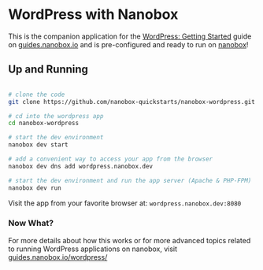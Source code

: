 # WordPress with Nanobox
This is the companion application for the [WordPress: Getting Started](https://guides.nanobox.io/wordpress/) guide on [guides.nanobox.io](https://guides.nanobox.io) and is pre-configured and ready to run on [nanobox](https://nanobox.io/)!

## Up and Running

``` bash

# clone the code
git clone https://github.com/nanobox-quickstarts/nanobox-wordpress.git

# cd into the wordpress app
cd nanobox-wordpress

# start the dev environment
nanobox dev start

# add a convenient way to access your app from the browser
nanobox dev dns add wordpress.nanobox.dev

# start the dev environment and run the app server (Apache & PHP-FPM)
nanobox dev run
```

Visit the app from your favorite browser at: `wordpress.nanobox.dev:8080`

### Now What?
For more details about how this works or for more advanced topics related to running WordPress applications on nanobox, visit [guides.nanobox.io/wordpress/](https://guides.nanobox.io/wordpress/)
